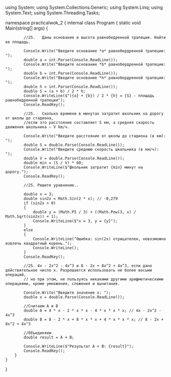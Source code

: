 using System;
using System.Collections.Generic;
using System.Linq;
using System.Text;
using System.Threading.Tasks;

namespace practicalwok_2
{
    internal class Program
    {
        static void Main(string[] args)
        {

            //25.	Даны основания и высота равнобедренной трапеции. Найти ее площадь.
            
            Console.Write("Введите основание *a* равнобердренной трапеции: ");
            double a = int.Parse(Console.ReadLine());
            Console.Write("Введите основание *b* равнобердренной трапеции: ");
            double b = int.Parse(Console.ReadLine());
            Console.Write("Введите основание *h* равнобердренной трапеции: ");
            double h = int.Parse(Console.ReadLine());
            double S = (a + b) / 2 * h;
            Console.WriteLine($"({a} + {b}) / 2 * {h} = {S} - площадь равнобедренной трапеции");
            Console.ReadKey();
            
            //25.	Сколько времени в минутах затратит школьник на дорогу от школы до стадиона,
            //если это расстояние составляет S км, а средняя скорость движения школьника – V km/ч.
            
            Console.Write("Введите расстояние от школы до стадиона (в км): ");
            double S = double.Parse(Console.ReadLine());
            Console.Write("Введите среднюю скорость школьника (в км/ч): ");
            double V = double.Parse(Console.ReadLine());
            double min = (S / V) * 60;
            Console.WriteLine($"Школьник затратит {min} минут на дорогу.");
            Console.ReadKey();

            //25. Решите уравнение..
            
            double x = 3;
            double sin2x = Math.Sin(2 * x); // -0,279
            if (sin2x > 0)
            {
                double y = (Math.PI / 3) + ((Math.Pow(3, x) / Math.Sqrt(sin2x)) + 1);
                Console.WriteLine($"x = 3, y = {y}");
            }
            else
            {
                Console.WriteLine("Ошибка: sin(2x) отрицателен, невозможно извлечь квадратный корень.");
                Console.WriteLine();
            }
            Console.ReadKey();

            //25. 4x - 2x^2 - 4x^3 и 8 - 2x + 8x^2 + 4x^3, если дано действительное число х. Разрешается использовать не более восьми операций,
            // но при этом, не пользуясь никакими другими арифметическими операциями, кроме умножения, сложения и вычитания.

            Console.Write("Введите значение x: ");
            double x = double.Parse(Console.ReadLine());

            //Считаем A и B
            double A = 4 * x - 2 * x * x - 4 * x * x * x; // 4x - 2x^2 - 4x^3
            double B = 8 - 2 * x + 8 * x * x + 4 * x * x * x; // 8 - 2x + 8x^2 + 4x^3

            //Объединяем
            double result = A + B;

            Console.WriteLine($"Результат A + B: {result}");
            Console.ReadKey();
        }
    }
}

